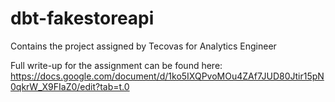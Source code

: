 # dbt-fakestoreapi
Contains the project assigned by Tecovas for Analytics Engineer

Full write-up for the assignment can be found here: 
	https://docs.google.com/document/d/1ko5IXQPvoMOu4ZAf7JUD80Jtir15pN0qkrW_X9FIaZ0/edit?tab=t.0
